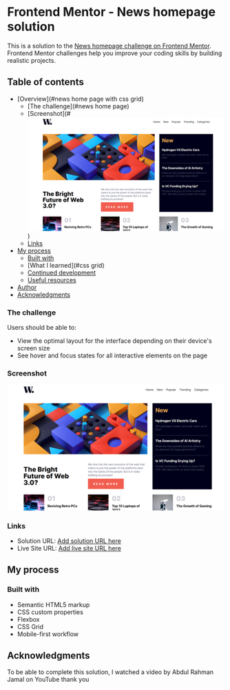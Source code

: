 # Frontend Mentor - News homepage solution

This is a solution to the [News homepage challenge on Frontend Mentor](https://www.frontendmentor.io/challenges/news-homepage-H6SWTa1MFl). Frontend Mentor challenges help you improve your coding skills by building realistic projects. 

## Table of contents

- [Overview](#news home page with css grid)
  - [The challenge](#news home page)
  - [Screenshot](#![Alt text](<Capture d’écran 2023-10-18 090439.png>))
  - [Links](#links)
- [My process](#my-process)
  - [Built with](#built-with)
  - [What I learned](#css grid)
  - [Continued development](#continued-development)
  - [Useful resources](#useful-resources)
- [Author](#Oussama)
- [Acknowledgments](#acknowledgments)



### The challenge

Users should be able to:

- View the optimal layout for the interface depending on their device's screen size
- See hover and focus states for all interactive elements on the page

### Screenshot

![Alt text](<Capture d’écran 2023-10-18 090439-1.png>)



### Links

- Solution URL: [Add solution URL here](https://your-solution-url.com)
- Live Site URL: [Add live site URL here](https://your-live-site-url.com)

## My process

### Built with

- Semantic HTML5 markup
- CSS custom properties
- Flexbox
- CSS Grid
- Mobile-first workflow










## Acknowledgments

To be able to complete this solution, I watched a video by Abdul Rahman Jamal on YouTube
thank you 
